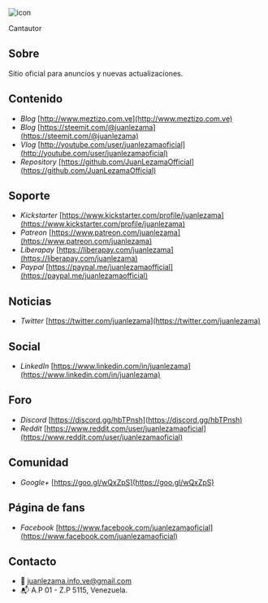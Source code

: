 ![icon](https://pbs.twimg.com/profile_images/593699551531421696/6mf9pBuE.jpg)


Cantautor



## Sobre


Sitio oficial para anuncios y nuevas actualizaciones.



## Contenido


- *Blog* [http://www.meztizo.com.ve](http://www.meztizo.com.ve)
- *Blog* [https://steemit.com/@juanlezama](https://steemit.com/@juanlezama)
- *Vlog* [http://youtube.com/user/juanlezamaoficial](http://youtube.com/user/juanlezamaoficial)
- *Repository* [https://github.com/JuanLezamaOfficial](https://github.com/JuanLezamaOfficial)



## Soporte


- *Kickstarter* [https://www.kickstarter.com/profile/juanlezama](https://www.kickstarter.com/profile/juanlezama)
- *Patreon* [https://www.patreon.com/juanlezama](https://www.patreon.com/juanlezama)
- *Liberapay* [https://liberapay.com/juanlezama](https://liberapay.com/juanlezama)
- *Paypal* [https://paypal.me/juanlezamaofficial](https://paypal.me/juanlezamaofficial)



## Noticias


- *Twitter* [https://twitter.com/juanlezama](https://twitter.com/juanlezama)



## Social


- *LinkedIn* [https://www.linkedin.com/in/juanlezama](https://www.linkedin.com/in/juanlezama)



## Foro


- *Discord* [https://discord.gg/hbTPnsh](https://discord.gg/hbTPnsh)
- *Reddit* [https://www.reddit.com/user/juanlezamaoficial](https://www.reddit.com/user/juanlezamaoficial)



## Comunidad


- *Google+* [https://goo.gl/wQxZpS](https://goo.gl/wQxZpS)



## Página de fans


- *Facebook* [https://www.facebook.com/juanlezamaoficial](https://www.facebook.com/juanlezamaoficial)



## Contacto


- :e-mail: juanlezama.info.ve@gmail.com
- :mailbox_with_mail: A.P 01 - Z.P 5115, Venezuela.
